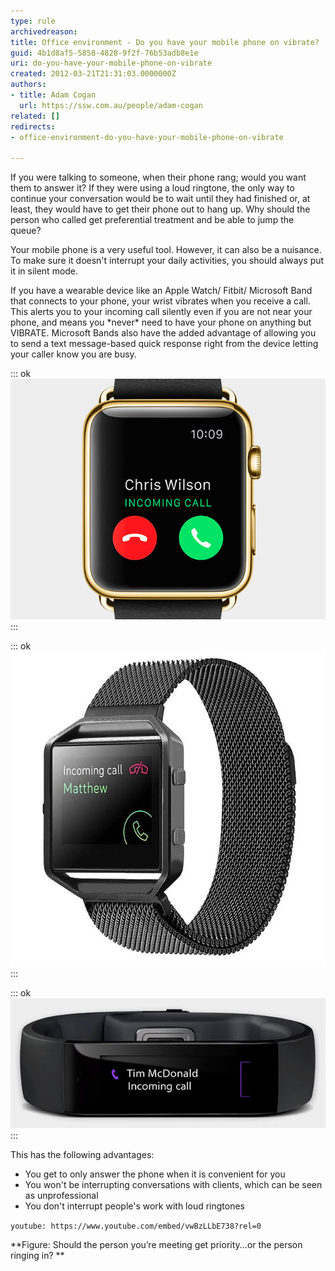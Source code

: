 ```yaml
---
type: rule
archivedreason: 
title: Office environment - Do you have your mobile phone on vibrate?
guid: 4b1d8af5-5858-4828-9f2f-76b53adb8e1e
uri: do-you-have-your-mobile-phone-on-vibrate
created: 2012-03-21T21:31:03.0000000Z
authors:
- title: Adam Cogan
  url: https://ssw.com.au/people/adam-cogan
related: []
redirects:
- office-environment-do-you-have-your-mobile-phone-on-vibrate

---
```


If you were talking to someone, when their phone rang; would you want them to answer it? If they were using a loud ringtone, the only way to continue your conversation would be to wait until they had finished or, at least, they would have to get their phone out to hang up. Why should the person who called get preferential treatment and be able to jump the queue? 



Your mobile phone is a very useful tool. However, it can also be a nuisance. To make sure it doesn't interrupt your daily activities, you should always put it in silent mode.


If you have a wearable device like an Apple Watch/ Fitbit/ Microsoft Band that connects to your phone, your wrist vibrates when you receive a call. This alerts you to your incoming call silently even if you are not near your phone, and means you \*never\* need to have your phone on anything but VIBRATE. Microsoft Bands also have the added advantage of allowing you to send a text message-based quick response right from the device letting your caller know you are busy. 


<!--endintro-->


::: ok  
![Figure: With an Apple Watch, you can keep your phone on vibrate 100% of the time and never have to worry about missing a call](apple-iwatch-incoming-call.jpg)  
:::


::: ok  
![Figure: With a Fitbit, you can keep your phone on vibrate 100% of the time and never have to worry about missing a call](fitbit-band-incoming-call.jpg)  
:::


::: ok  
![Figure: With a Microsoft Band, you can keep your phone on vibrate 100% of the time and never have to worry about missing a call](microsoft-band-incoming-call.jpg)  
:::

This has the following advantages:

* You get to only answer the phone when it is convenient for you
* You won't be interrupting conversations with clients, which can be seen as unprofessional
* You don't interrupt people's work with loud ringtones




`youtube: https://www.youtube.com/embed/vwBzLLbE738?rel=0`
 



 **Figure: Should the person you’re meeting get priority...or the person ringing in?
**
